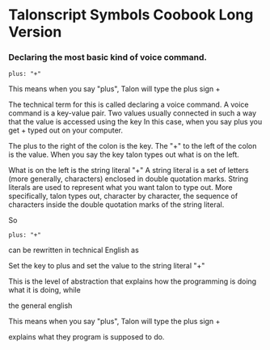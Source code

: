 # Talonscript Symbols Coobook Long Version

### Declaring the most basic kind of voice command.

```
plus: "+"
```

This means when you say "plus", Talon will type the plus sign + 

The technical term for this is called declaring a voice command.  A voice command is a key-value pair.  Two values usually connected in such a way that the value is accessed using the key  In this case, when you say plus you get + typed out on your computer.

The plus to the right of the colon is the key.   The "+" to the left of the colon is the value.  When you say the key talon types out what is on the left. 

 What is on the left is the string literal "+"  A string literal is a set of letters (more generally, characters) enclosed in double quotation marks.  String literals are used to represent what you want talon to type out.  More specifically, talon types out, character by character, the sequence of characters inside the double quotation marks of the string literal. 

So 

```
plus: "+"
```
can be rewritten in technical English as 

Set the key to plus and set the value to the string literal "+" 

This is the level of abstraction that explains how the programming is doing what it is doing, while 

the general english 

This means when you say "plus", Talon will type the plus sign + 

explains what they program is supposed to do. 